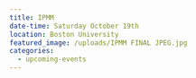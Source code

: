 ```yaml
---
title: IPMM
date-time: Saturday October 19th
location: Boston University
featured_image: /uploads/IPMM FINAL JPEG.jpg
categories:
  - upcoming-events
---
```


